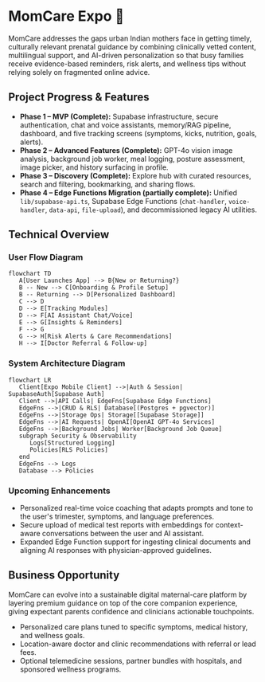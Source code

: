# MomCare Expo 👋

MomCare addresses the gaps urban Indian mothers face in getting timely, culturally relevant prenatal guidance by combining clinically vetted content, multilingual support, and AI-driven personalization so that busy families receive evidence-based reminders, risk alerts, and wellness tips without relying solely on fragmented online advice.

## Project Progress & Features

- **Phase 1 – MVP (Complete):** Supabase infrastructure, secure authentication, chat and voice assistants, memory/RAG pipeline, dashboard, and five tracking screens (symptoms, kicks, nutrition, goals, alerts).
- **Phase 2 – Advanced Features (Complete):** GPT-4o vision image analysis, background job worker, meal logging, posture assessment, image picker, and history surfacing in profile.
- **Phase 3 – Discovery (Complete):** Explore hub with curated resources, search and filtering, bookmarking, and sharing flows.
- **Phase 4 – Edge Functions Migration (partially complete):** Unified `lib/supabase-api.ts`, Supabase Edge Functions (`chat-handler`, `voice-handler`, `data-api`, `file-upload`), and decommissioned legacy AI utilities.

## Technical Overview

### User Flow Diagram

```mermaid
flowchart TD
   A[User Launches App] --> B{New or Returning?}
   B -- New --> C[Onboarding & Profile Setup]
   B -- Returning --> D[Personalized Dashboard]
   C --> D
   D --> E[Tracking Modules]
   D --> F[AI Assistant Chat/Voice]
   E --> G[Insights & Reminders]
   F --> G
   G --> H[Risk Alerts & Care Recommendations]
   H --> I[Doctor Referral & Follow-up]
```

### System Architecture Diagram

```mermaid
flowchart LR
   Client[Expo Mobile Client] -->|Auth & Session| SupabaseAuth[Supabase Auth]
   Client -->|API Calls| EdgeFns[Supabase Edge Functions]
   EdgeFns -->|CRUD & RLS| Database[(Postgres + pgvector)]
   EdgeFns -->|Storage Ops| Storage[[Supabase Storage]]
   EdgeFns -->|AI Requests| OpenAI[OpenAI GPT-4o Services]
   EdgeFns -->|Background Jobs| Worker[Background Job Queue]
   subgraph Security & Observability
      Logs[Structured Logging]
      Policies[RLS Policies]
   end
   EdgeFns --> Logs
   Database --> Policies
```

### Upcoming Enhancements

- Personalized real-time voice coaching that adapts prompts and tone to the user's trimester, symptoms, and language preferences.
- Secure upload of medical test reports with embeddings for context-aware conversations between the user and AI assistant.
- Expanded Edge Function support for ingesting clinical documents and aligning AI responses with physician-approved guidelines.

## Business Opportunity

MomCare can evolve into a sustainable digital maternal-care platform by layering premium guidance on top of the core companion experience, giving expectant parents confidence and clinicians actionable touchpoints.

- Personalized care plans tuned to specific symptoms, medical history, and wellness goals.
- Location-aware doctor and clinic recommendations with referral or lead fees.
- Optional telemedicine sessions, partner bundles with hospitals, and sponsored wellness programs.
